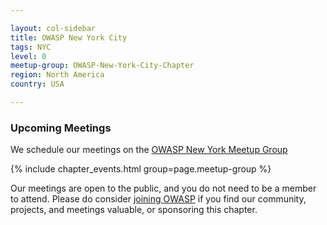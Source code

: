 ```yaml
---

layout: col-sidebar
title: OWASP New York City
tags: NYC
level: 0
meetup-group: OWASP-New-York-City-Chapter
region: North America
country: USA

---
```


### Upcoming Meetings

We schedule our meetings on the [OWASP New York Meetup Group](https://www.meetup.com/OWASP-New-York-City-Chapter/)

{% include chapter_events.html group=page.meetup-group %}

Our meetings are open to the public, and you do not need to be a member to attend. Please do consider [joining OWASP](https://owasp.org/membership/) if you find our community, projects, and meetings valuable, or sponsoring this chapter.

